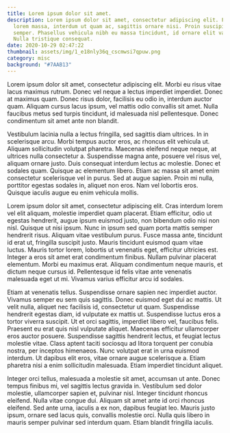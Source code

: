 ```yaml
---
title: Lorem ipsum dolor sit amet.
description: Lorem ipsum dolor sit amet, consectetur adipiscing elit. Fusce
  lorem massa, interdum ut quam ac, sagittis ornare nisi. Proin suscipit rutrum
  semper. Phasellus vehicula nibh eu massa tincidunt, id ornare elit varius.
  Nulla tristique consequat.
date: 2020-10-29 02:47:22
thumbnail: assets/img/1_e18nly36q_cscmwsi7qpuw.png
category: misc
background: "#7AAB13"
---
```

Lorem ipsum dolor sit amet, consectetur adipiscing elit. Morbi eu risus vitae lacus maximus rutrum. Donec vel neque a lectus imperdiet imperdiet. Donec at maximus quam. Donec risus dolor, facilisis eu odio in, interdum auctor quam. Aliquam cursus lacus ipsum, vel mattis odio convallis sit amet. Nulla faucibus metus sed turpis tincidunt, id malesuada nisl pellentesque. Donec condimentum sit amet ante non blandit.

Vestibulum lacinia nulla a lectus fringilla, sed sagittis diam ultrices. In in scelerisque arcu. Morbi tempus auctor eros, ac rhoncus elit vehicula ut. Aliquam sollicitudin volutpat pharetra. Maecenas eleifend neque neque, at ultrices nulla consectetur a. Suspendisse magna ante, posuere vel risus vel, aliquam ornare justo. Duis consequat interdum lectus ac molestie. Donec et sodales quam. Quisque ac elementum libero. Etiam ac massa sit amet enim consectetur scelerisque vel in purus. Sed at augue sapien. Proin mi nulla, porttitor egestas sodales in, aliquet non eros. Nam vel lobortis eros. Quisque iaculis augue eu enim vehicula mollis.

Lorem ipsum dolor sit amet, consectetur adipiscing elit. Cras interdum lorem vel elit aliquam, molestie imperdiet quam placerat. Etiam efficitur, odio ut egestas hendrerit, augue ipsum euismod justo, non bibendum odio nisi non nisl. Quisque ut nisi ipsum. Nunc in ipsum sed quam porta mattis semper hendrerit risus. Aliquam vitae vestibulum purus. Fusce massa ante, tincidunt id erat ut, fringilla suscipit justo. Mauris tincidunt euismod quam vitae luctus. Mauris tortor lorem, lobortis ut venenatis eget, efficitur ultricies est. Integer a eros sit amet erat condimentum finibus. Nullam pulvinar placerat elementum. Morbi eu maximus erat. Aliquam condimentum neque mauris, et dictum neque cursus id. Pellentesque id felis vitae ante venenatis malesuada eget ut mi. Vivamus varius efficitur arcu id sodales.

Etiam at venenatis tellus. Suspendisse ornare sapien nec imperdiet auctor. Vivamus semper eu sem quis sagittis. Donec euismod eget dui ac mattis. Ut velit nulla, aliquet nec facilisis id, consectetur ut quam. Suspendisse hendrerit egestas diam, id vulputate ex mattis ut. Suspendisse luctus eros a tortor viverra suscipit. Ut et orci sagittis, imperdiet libero vel, faucibus felis. Praesent eu erat quis nisl vulputate aliquet. Maecenas efficitur ullamcorper eros auctor posuere. Suspendisse sagittis hendrerit lectus, et feugiat lectus molestie vitae. Class aptent taciti sociosqu ad litora torquent per conubia nostra, per inceptos himenaeos. Nunc volutpat erat in urna euismod interdum. Ut dapibus elit eros, vitae ornare augue scelerisque a. Etiam pharetra nisi a enim sollicitudin malesuada. Etiam imperdiet tincidunt aliquet.

Integer orci tellus, malesuada a molestie sit amet, accumsan ut ante. Donec tempus finibus mi, vel sagittis lectus gravida in. Vestibulum sed dolor molestie, ullamcorper sapien et, pulvinar nisl. Integer tincidunt rhoncus eleifend. Nulla vitae congue dui. Aliquam sit amet ante id orci rhoncus eleifend. Sed ante urna, iaculis a ex non, dapibus feugiat leo. Mauris justo ipsum, ornare sed lacus quis, convallis molestie orci. Nulla quis libero in mauris semper pulvinar sed interdum quam. Etiam blandit fringilla iaculis.